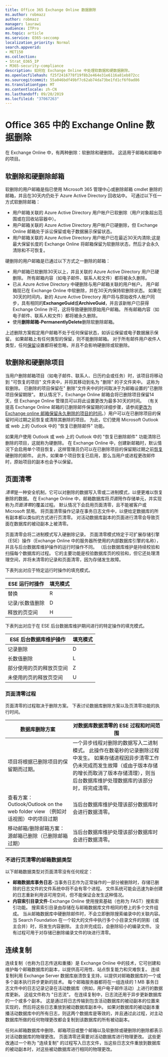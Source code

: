 ```yaml
---
title: Office 365 Exchange Online 数据删除
ms.author: robmazz
author: robmazz
manager: laurawi
audience: ITPro
ms.topic: article
ms.service: O365-seccomp
localization_priority: Normal
search.appverid:
- MET150
ms.collection:
- Strat_O365_IP
- M365-security-compliance
description: 如何在 Exchange Online 中处理软数据和硬数据删除。
ms.openlocfilehash: f25f2416778f19f8b2e464e31e6116a81eb872cc
ms.sourcegitcommit: 55a046bdf49bf7c62ab74da73be1fd1cf6f0ad86
ms.translationtype: MT
ms.contentlocale: zh-CN
ms.lasthandoff: 09/20/2019
ms.locfileid: "37067263"
---
```

# <a name="exchange-online-data-deletion-in-office-365"></a>Office 365 中的 Exchange Online 数据删除
在 Exchange Online 中，有两种删除：软删除和硬删除。 这适用于邮箱和邮箱中的项目。

## <a name="soft-deleted-and-hard-deleted-mailboxes"></a>软删除和硬删除邮箱
软删除的用户邮箱是指已使用 Microsoft 365 管理中心或删除邮箱 cmdlet 删除的邮箱，并且在30天内仍处于 Azure Active Directory 回收站中。 可通过以下任一方式软删除邮箱：
- 用户邮箱关联的 Azure Active Directory 用户帐户已软删除（用户对象超出范围或在回收站容器中）。
- 用户邮箱关联的 Azure Active Directory 用户帐户已硬删除，但 Exchange Online 邮箱处于诉讼保留或电子数据展示保留状态。
- 用户邮箱关联的 Azure Active Directory 用户帐户已在最近30天内清除;这是最大保留长度的 Exchange Online 将邮箱保留为软删除状态，然后才会永久清除和不可恢复。

硬删除的用户邮箱是已通过以下方式之一删除的邮箱：
- 用户邮箱已软删除30天以上，并且关联的 Azure Active Directory 用户已硬删除。 所有邮箱内容（如电子邮件、联系人和文件）都将被永久删除。
- 已从 Azure Active Directory 中硬删除与用户邮箱关联的用户帐户。 用户邮箱现已在 Exchange Online 中软删除，并在30天内保持软删除状态。 如果在30天的时间内，新的 Azure Active Directory 用户将与原始收件人帐户同步，具有相同的**ExchangeGuid**或**ArchiveGuid**，并且该新帐户已获得 Exchange Online 许可，这将导致硬删除原始用户邮箱。 所有邮箱内容（如电子邮件、联系人和文件）都将被永久删除。
- 使用**删除邮箱-PermanentlyDelete**删除软删除邮箱。

上述删除方案假定用户邮箱不处于任何保留状态，如诉讼保留或电子数据展示保留。 如果邮箱上有任何类型的保留，则不能删除邮箱。 对于所有邮件用户收件人类型，任何[保留](https://support.office.com/article/manage-legal-investigations-in-office-365-2e5fbe9f-ee4d-4178-8ff8-4356bc1b168e?ui=en-US&rs=en-US&ad=US)设置都将被忽略，并且不会影响硬删除或软删除。

## <a name="soft-deleted-and-hard-deleted-items"></a>软删除和硬删除项目
当用户删除邮箱项目（如电子邮件、联系人、日历约会或任务）时，该项目将移动到 "可恢复的项目" 文件夹中，并将其移动到名为 "删除" 的子文件夹中。 这称为软删除。 已删除的项目保留在" 删除"文件夹中的时间取决于为邮箱设置的"已删除项目保留期限"。 默认情况下，Exchange Online 邮箱会将已删除项目保留14天，但 Exchange Online 管理员可以将此设置更改为最多30天的时间。 （有关提高 Exchange Online 邮箱的已删除邮件保留期的详细步骤，请参阅[更改为 Exchange online 邮箱保留永久删除的项目的时间](https://docs.microsoft.com/exchange/recipients-in-exchange-online/manage-user-mailboxes/change-deleted-item-retention)。）用户可以在已删除项目的保留时间过期之前恢复或清除其删除的项目。 为此，它们使用 Microsoft Outlook 或 web 上的 Outlook 中的 "恢复已删除邮件" 功能。

如果用户使用 Outlook 或 web 上的 Outlook 中的 "恢复已删除邮件" 功能清除已删除的项目，这就称为硬删除。 在 Exchange Online 中，创建新邮箱时，默认情况下会启用单个项目恢复，这样管理员仍可以在已删除项目的保留期过期之前[恢复](https://docs.microsoft.com/Exchange/recipients/user-mailboxes/recover-deleted-messages)硬删除的邮件。 此外，如果单个项目恢复已启用，那么当用户或进程更改邮件时，原始项目的副本也会予以保留。

## <a name="page-zeroing"></a>页面清零
*清零*是一种安全机制，它可以对删除的数据写入零或二进制模式，以便更难以恢复删除的数据。 在 Exchange Online 中，邮箱数据库将*页面*用作存储单元，并实现称为*页面清零*的覆盖过程。 默认情况下会启用页面清零，且不能被客户或 Microsoft 禁用。 将页面清零操作记录在事务日志文件中，以便给定数据库的所有副本都以类似的方式进行页清零。 对活动数据库副本的页面进行清零会导致页面在数据库的被动副本上被清零。

页面清零会将二进制模式写入硬删除记录。 页面清零模式特定于可扩展存储引擎（ESE）操作（Exchange Online 中的服务器所使用的内部数据库引擎的名称），并且与后台数据库维护操作的运行时操作不同。 （后台数据库维护是持续校验和扫描每个数据库的过程。 它的主要功能是校验数据库页的校验和，但它还处理清理空间，并将未清零的记录和页面清零，因为存储发生故障。

下表列出对应于特定运行时操作的填充模式。

| ESE 运行时操作   | 填充模式 |
|--------------------------|--------------|
| 替换                  | R            |
| 记录/长数值删除 | D            |
| 释放的页空间         | H            |


下表列出对应于在 ESE 后台数据库维护期间进行的特定操作的填充模式。

| ESE 后台数据库维护操作 | 填充模式 |
|-----------------------------------------------|--------------|
| 记录删除                                 | D            |
| 长数值删除                             | L            |
| 部分使用的页的释放页空间       | Z            |
| 未使用的页的释放页空间               | U            |


### <a name="page-zeroing-process"></a>页面清零过程
页面清零的过程取决于删除方案。 下表讨论数据库删除方案以及页清零功能的执行时间。

| 数据库删除方案 | 对数据库数据清零的 ESE 过程和时间范围 |
|-----------------------------------------------------------------------------------------------------------------|-------------------------------------------------------------------------------------------------------------------------------------------------------------------------------------------------------------------------------------------------------------------------------------------------------------------------------------------------------------------------------------------------------|
| 项目将根据已删除项目的保留期而过期。 | 一个异步线程对删除的数据写入二进制模式。 此操作在数毫秒的记录删除过程中发生。 如果存储进程因异步清零工作仍未完成而发生故障（或由于版本存储的增长而取消了版本存储清理），则当后台数据库维护处理数据库的该部分时，将完成清零。 |
| 查看方案： Outlook/Outlook on the web folder view （例如对话视图）中的项目过期 | 当后台数据库维护处理该部分数据库时会进行数据清零。 |
| 移动邮箱/删除邮箱方案：源邮箱已删除（已删除邮箱过期） | 当后台数据库维护处理该部分数据库时会进行数据清零。 |

### <a name="mailbox-data-types-without-page-zeroing"></a>不进行页清零的邮箱数据类型
以下邮箱数据类型对页面清零没有任何规定：
- **邮箱数据库事务日志**-当事务日志作为正常操作的一部分被删除时，存储已删除的日志文件的文件系统中将不会有零个进程。 文件系统可能会迅速为新创建的日志重新利用该可用空间，但不能保证会发生这种情况。
- **内容索引目录文件**-Exchange Online 使用搜索基础（也称为 FAST）搜索索引功能。 搜索索引目录由存储在与邮箱数据库文件相同的卷上的多个文件组成。 当从邮箱数据库中硬删除邮件时，不会立即删除搜索编录中的关联内容。 当 Search Foundation 在一个较大的文件中执行多个小目录文件的阴影（或主合并）时，将发生内容删除。 主合并完成后，会删除较小的编录文件。 没有过程可用于对存储已删除编录文件的块进行清零。

## <a name="continuous-replication"></a>连续复制
连续复制（也称为日志传送和重播）是 Exchange Online 中的技术，它可创建和维护每个邮箱数据库的副本，以提供高可用性、站点恢复能力和灾难恢复。 连续复制利用 Exchange Server 数据库崩溃恢复支持，以提供对邮箱数据库的一个或多个副本执行异步更新的技术。 每个邮箱服务器都将在一组连续的 1 MB 事务日志文件中的日志记录记录在活动数据库（例如，用户电子邮件活动）上进行的数据库更新。 这组文件称为 "日志流"。 在连续复制中，日志流还用于异步更新数据库的一个或多个副本。 这是通过将日志传输到包含活动数据库的被动副本的位置来实现的，然后将这些日志重放到被动数据库副本中。 如果对数据库的被动副本重播活动数据库中的所有日志，则这两个数据库是等效的，并且通过此过程，对主动数据库所做的任何物理更改都会复制到该数据库的所有被动副本。

任何从邮箱数据库中删除、邮箱项目或整个邮箱以及软删除或硬删除的删除都表示对活动数据库的物理更改。 页面清零还需要对活动数据库进行物理更改。 这些更改通过一个称为 "连续复制" 的过程写入日志文件，当这些日志文件重放到数据库的被动副本时，对这些被动数据库进行相同的物理更改。